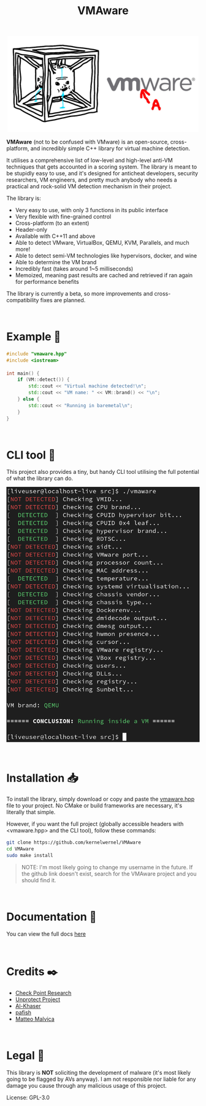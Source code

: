 <h1 align="center">VMAware</h1>
<br>

<p align="center">
  <img src="assets/banner.jpg" width="500" title="VMAware">
</p>


**VMAware** (not to be confused with VMware) is an open-source, cross-platform, and incredibly simple C++ library for virtual machine detection.


It utilises a comprehensive list of low-level and high-level anti-VM techniques that gets accounted in a scoring system. The library is meant to be stupidly easy to use, and it's designed for anticheat developers, security researchers, VM engineers, and pretty much anybody who needs a practical and rock-solid VM detection mechanism in their project.


The library is:
- Very easy to use, with only 3 functions in its public interface
- Very flexible with fine-grained control
- Cross-platform (to an extent)
- Header-only
- Available with C++11 and above
- Able to detect VMware, VirtualBox, QEMU, KVM, Parallels, and much more!
- Able to detect semi-VM technologies like hypervisors, docker, and wine
- Able to determine the VM brand
- Incredibly fast (takes around 1~5 milliseconds)
- Memoized, meaning past results are cached and retrieved if ran again for performance benefits 

The library is currently a beta, so more improvements and cross-compatibility fixes are planned.

<br>

# Example 🧪
```cpp
#include "vmaware.hpp"
#include <iostream>

int main() {
    if (VM::detect()) {
        std::cout << "Virtual machine detected!\n";
        std::cout << "VM name: " << VM::brand() << "\n";
    } else {
        std::cout << "Running in baremetal\n";
    }
}
```

<br>

# CLI tool 🔧
This project also provides a tiny, but handy CLI tool utilising the full potential of what the library can do.

![demo](assets/image.png)

<br>

# Installation 📥
To install the library, simply download or copy and paste the [vmaware.hpp](src/vmaware.hpp) file to your project. No CMake or build frameworks are necessary, it's literally that simple.

However, if you want the full project (globally accessible headers with <vmaware.hpp> and the CLI tool), follow these commands:
```bash
git clone https://github.com/kernelwernel/VMAware 
cd VMAware
sudo make install
```
> NOTE: I'm most likely going to change my username in the future. If the github link doesn't exist, search for the VMAware project and you should find it.

<br>

# Documentation 📒
You can view the full docs [here](docs/documentation.md)

<br>

# Credits ✒️
- [Check Point Research](https://research.checkpoint.com/)
- [Unprotect Project](https://unprotect.it/)
- [Al-Khaser](https://github.com/LordNoteworthy/al-khaser)
- [pafish](https://github.com/a0rtega/pafish)
- [Matteo Malvica](https://www.matteomalvica.com)

<br>

# Legal 📜
This library is __NOT__ soliciting the development of malware (it's most likely going to be flagged by AVs anyway). I am not responsible nor liable for any damage you cause through any malicious usage of this project. 

License: GPL-3.0